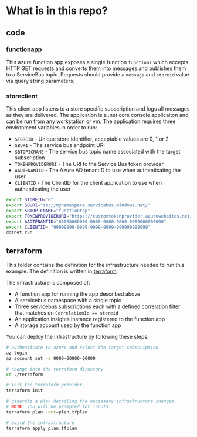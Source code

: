 # What is in this repo?

## code
### functionapp
This azure function app exposes a single function ```function1``` which accepts HTTP GET requests and converts them into messages and publishes them to a ServiceBus topic. Requests should provide a ```message``` and ```storeid``` value via query string parameters.

### storeclient
This client app listens to a store specific subscription and logs all messages as they are delivered. The application is a .net core console applicaiton and can be run from any workstation or vm. The application requires three environment variables in order to run:
  * ```STOREID``` - Unique store identifier, acceptable values are 0, 1 or 2 
  * ```SBURI``` - The service bus endpoint URI
  * ```SBTOPICNAME``` - The service bus topic name associated with the target subscription
  * ```TOKENPROVIDERURI``` - The URI to the Service Bus token provider
  * ```AADTENANTID``` - The Azure AD tenantID to use when authenticating the user
  * ```CLIENTID``` - The ClientID for the client application to use when authenticating the user

```bash
export STOREID="0"
export SBURI="sb://mynamespace.servicebus.windows.net/"
export SBTOPICNAME="functiontop"
export TOKENPROVIDERURI="https://customtokenprovider.azurewebsites.net/api/getServiceBusToken"
export AADTENANTID="00000000000-0000-0000-0000-0000000000000"
export CLIENTID= "99999999-9999-9999-9999-999999999999"
dotnet run
```

## terraform
This folder contains the definition for the infrastructure needed to run this example. The definition is written in [terraform](https://www.terraform.io/docs/providers/azurerm/index.html).

The infrastructure is composed of:
  * A function app for running the app described above
  * A servicebus namespace with a single topic
  * Three servicebus subscriptions each with a defined [correlation filter](https://docs.microsoft.com/en-us/azure/service-bus-messaging/topic-filters) that matches on ```CorrelationId == storeid```
  * An application insights instance registered to the function app
  * A storage account used by the function app

You can deploy the infrastructure by following these steps:
```bash
# authenticate to azure and select the target subscription
az login
az account set -s 0000-00000-00000

# change into the terraform directory
cd ./terraform

# init the terraform provider
terraform init

# generate a plan detailing the necessary infrastructure changes
# NOTE: you will be prompted for inputs
terraform plan -out=plan.tfplan 

# build the infrastructure
terraform apply plan.tfplan
```